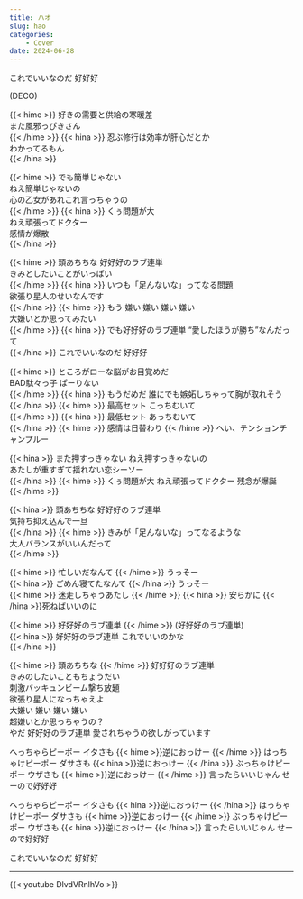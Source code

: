 ```yaml
---
title: ハオ
slug: hao
categories:
    - Cover
date: 2024-06-28
---
```


これでいいなのだ 好好好  

(DECO)  

{{< hime >}}
好きの需要と供給の寒暖差  
また風邪っぴきさん  
{{< /hime >}}
{{< hina >}}
忍ぶ修行は効率が肝心だとか  
わかってるもん  
{{< /hina >}}

{{< hime >}}
でも簡単じゃない  
ねえ簡単じゃないの  
心の乙女があれこれ言っちゃうの  
{{< /hime >}}
{{< hina >}}
くぅ問題が大  
ねえ頑張ってドクター  
感情が爆散  
{{< /hina >}}

{{< hime >}}
頭あちちな 好好好のラブ連単  
きみとしたいことがいっぱい  
{{< /hime >}}
{{< hina >}}
いつも「足んないな」ってなる問題  
欲張り星人のせいなんです  
{{< /hina >}}
{{< hime >}}
もう 嫌い 嫌い 嫌い 嫌い  
大嫌いとか思ってみたい  
{{< /hime >}}
{{< hina >}}
でも好好好のラブ連単 “愛したほうが勝ち”なんだって  
{{< /hina >}}
これでいいなのだ 好好好  

{{< hime >}}
ところがローな脳がお目覚めだ  
BAD駄々っ子 ぱーりない  
{{< /hime >}}
{{< hina >}}
もうだめだ 誰にでも嫉妬しちゃって胸が取れそう  
{{< /hina >}}
{{< hime >}}
最高セット こっちむいて  
{{< /hime >}}
{{< hina >}}
最低セット あっちむいて  
{{< /hina >}}
{{< hime >}}
感情は日替わり 
{{< /hime >}}
へい、テンションチャンプルー  

{{< hina >}}
また押すっきゃない ねえ押すっきゃないの  
あたしが重すぎて揺れない恋シーソー  
{{< /hina >}}
{{< hime >}}
くぅ問題が大 ねえ頑張ってドクター 残念が爆誕  
{{< /hime >}}

{{< hina >}}
頭あちちな 好好好のラブ連単  
気持ち抑え込んで一旦  
{{< /hina >}}
{{< hime >}}
きみが「足んないな」ってなるような  
大人バランスがいいんだって  
{{< /hime >}}

{{< hime >}}
忙しいだなんて 
{{< /hime >}}
うっそー  
{{< hina >}}
ごめん寝てたなんて 
{{< /hina >}}
うっそー  
{{< hime >}}
迷走しちゃうあたし 
{{< /hime >}}
{{< hina >}}
安らかに 
{{< /hina >}}死ねばいいのに  

{{< hime >}}
好好好のラブ連単 
{{< /hime >}}
(好好好のラブ連単)  
{{< hina >}}
好好好のラブ連単 これでいいのかな  
{{< /hina >}}

{{< hime >}}
頭あちちな 
{{< /hime >}}
好好好のラブ連単  
きみのしたいこともちょうだい  
刺激バッキュンビーム撃ち放題  
欲張り星人になっちゃえよ  
大嫌い 嫌い 嫌い 嫌い  
超嫌いとか思っちゃうの？  
やだ 好好好のラブ連単 愛されちゃうの欲しがっています  

へっちゃらピーポー イタさも {{< hime >}}逆におっけー  {{< /hime >}}
はっちゃけピーポー ダサさも {{< hina >}}逆におっけー  {{< /hina >}}
ぶっちゃけピーポー ウザさも {{< hime >}}逆におっけー  {{< /hime >}}
言ったらいいじゃん せーので好好好  

へっちゃらピーポー イタさも {{< hina >}}逆におっけー  {{< /hina >}}
はっちゃけピーポー ダサさも {{< hime >}}逆におっけー  {{< /hime >}}
ぶっちゃけピーポー ウザさも {{< hina >}}逆におっけー  {{< /hina >}}
言ったらいいじゃん せーので好好好  

これでいいなのだ 好好好  

---

{{< youtube DlvdVRnlhVo >}}